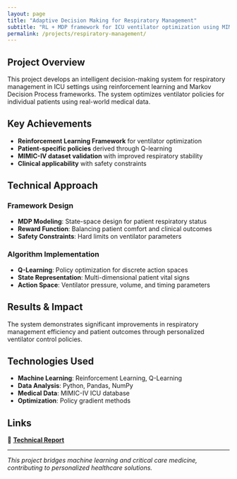 ```yaml
---
layout: page
title: "Adaptive Decision Making for Respiratory Management"
subtitle: "RL + MDP framework for ICU ventilator optimization using MIMIC-IV data"
permalink: /projects/respiratory-management/
---
```


## Project Overview

This project develops an intelligent decision-making system for respiratory management in ICU settings using reinforcement learning and Markov Decision Process frameworks. The system optimizes ventilator policies for individual patients using real-world medical data.

## Key Achievements

- **Reinforcement Learning Framework** for ventilator optimization
- **Patient-specific policies** derived through Q-learning
- **MIMIC-IV dataset validation** with improved respiratory stability
- **Clinical applicability** with safety constraints

## Technical Approach

### Framework Design
- **MDP Modeling**: State-space design for patient respiratory status
- **Reward Function**: Balancing patient comfort and clinical outcomes
- **Safety Constraints**: Hard limits on ventilator parameters

### Algorithm Implementation
- **Q-Learning**: Policy optimization for discrete action spaces
- **State Representation**: Multi-dimensional patient vital signs
- **Action Space**: Ventilator pressure, volume, and timing parameters

## Results & Impact

The system demonstrates significant improvements in respiratory management efficiency and patient outcomes through personalized ventilator control policies.

## Technologies Used

- **Machine Learning**: Reinforcement Learning, Q-Learning
- **Data Analysis**: Python, Pandas, NumPy
- **Medical Data**: MIMIC-IV ICU database
- **Optimization**: Policy gradient methods

## Links

📄 **[Technical Report](https://bit.ly/3Co9OzL)**

---

*This project bridges machine learning and critical care medicine, contributing to personalized healthcare solutions.*